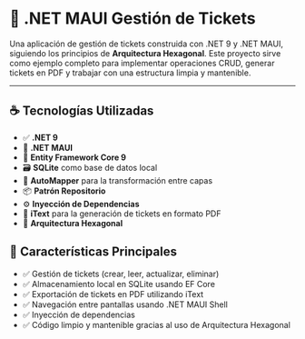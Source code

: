 # 🎫 .NET MAUI Gestión de Tickets

Una aplicación de gestión de tickets construida con .NET 9 y .NET MAUI, siguiendo los principios de **Arquitectura Hexagonal**. Este proyecto sirve como ejemplo completo para implementar operaciones CRUD, generar tickets en PDF y trabajar con una estructura limpia y mantenible.

---

## ☕ Tecnologías Utilizadas

- ✅ **.NET 9**
- 📱 **.NET MAUI**
- 🧩 **Entity Framework Core 9**
- 🗃️ **SQLite** como base de datos local
- 🔄 **AutoMapper** para la transformación entre capas
- 📦 **Patrón Repositorio**
- ⚙️ **Inyección de Dependencias**
- 📄 **iText** para la generación de tickets en formato PDF
- 🧱 **Arquitectura Hexagonal**

## 🎯 Características Principales

- ✅ Gestión de tickets (crear, leer, actualizar, eliminar)
- ✅ Almacenamiento local en SQLite usando EF Core
- ✅ Exportación de tickets en PDF utilizando iText
- ✅ Navegación entre pantallas usando .NET MAUI Shell
- ✅ Inyección de dependencias
- ✅ Código limpio y mantenible gracias al uso de Arquitectura Hexagonal
